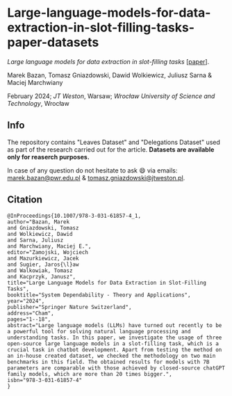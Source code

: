 # Large-language-models-for-data-extraction-in-slot-filling-tasks-paper-datasets
_Large language models for data extraction in slot-filling tasks_ [[paper](https://link.springer.com/chapter/10.1007/978-3-031-61857-4_1#Ack1)].

Marek Bazan, Tomasz Gniazdowski, Dawid Wolkiewicz, Juliusz Sarna & Maciej Marchwiany

February 2024; _JT Weston_, Warsaw; _Wrocław University of Science and Technology_, Wrocław

## Info
The repository contains "Leaves Dataset" and "Delegations Dataset" used as part of the research carried out for the article. __Datasets are available only for reaserch purposes.__

In case of any question do not hesitate to ask 😄 via emails: marek.bazan@pwr.edu.pl & tomasz.gniazdowski@jtweston.pl.

## Citation
```
@InProceedings{10.1007/978-3-031-61857-4_1,
author="Bazan, Marek
and Gniazdowski, Tomasz
and Wolkiewicz, Dawid
and Sarna, Juliusz
and Marchwiany, Maciej E.",
editor="Zamojski, Wojciech
and Mazurkiewicz, Jacek
and Sugier, Jaros{\l}aw
and Walkowiak, Tomasz
and Kacprzyk, Janusz",
title="Large Language Models for Data Extraction in Slot-Filling Tasks",
booktitle="System Dependability - Theory and Applications",
year="2024",
publisher="Springer Nature Switzerland",
address="Cham",
pages="1--18",
abstract="Large language models (LLMs) have turned out recently to be a powerful tool for solving natural language processing and understanding tasks. In this paper, we investigate the usage of three open-source large language models in a slot-filling task, which is a crucial task in chatbot development. Apart from testing the method on an in-house created dataset, we checked the methodology on two main benchmarks in this field. The obtained results for models with 7B parameters are comparable with those achieved by closed-source chatGPT family models, which are more than 20 times bigger.",
isbn="978-3-031-61857-4"
}
```
